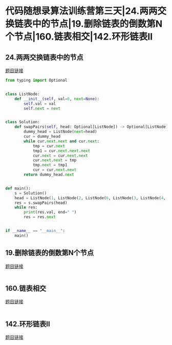 # 代码随想录算法训练营第三天|24.两两交换链表中的节点|19.删除链表的倒数第N个节点|160.链表相交|142.环形链表II

## 24.两两交换链表中的节点

[题目链接](https://leetcode-cn.com/problems/swap-nodes-in-pairs/)



```py
from typing import Optional


class ListNode:
    def __init__(self, val=0, next=None):
        self.val = val
        self.next = next


class Solution:
    def swapPairs(self, head: Optional[ListNode]) -> Optional[ListNode]:
        dummy_head = ListNode(next=head)
        cur = dummy_head
        while cur.next.next and cur.next:
            tmp = cur.next
            tmp1 = cur.next.next.next
            cur.next = cur.next.next
            cur.next.next = tmp
            tmp.next = tmp1
            cur = cur.next.next
        return dummy_head.next


def main():
    s = Solution()
    head = ListNode(1, ListNode(2, ListNode(6, ListNode(3, ListNode(4, ListNode(5, ListNode(6)))))))
    res = s.swapPairs(head)
    while res:
        print(res.val, end=" ")
        res = res.next


if __name__ == "__main__":
    main()

```

## 19.删除链表的倒数第N个节点

[题目链接](https://leetcode-cn.com/problems/remove-nth-node-from-end-of-list/)



```py

```

## 160.链表相交

[题目链接](https://leetcode-cn.com/problems/intersection-of-two-linked-lists/)



```py

```

## 142.环形链表II

[题目链接](https://leetcode-cn.com/problems/linked-list-cycle-ii/)



```py

```